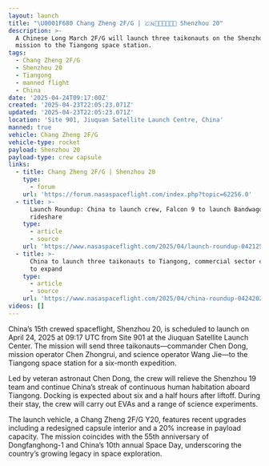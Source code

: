```yaml
---
layout: launch
title: "\U0001F680 Chang Zheng 2F/G | 🇨🇳👨‍🚀👨‍🚀👨‍🚀 Shenzhou 20"
description: >-
  A Chinese Long March 2F/G will launch three taikonauts on the Shenzhou 20
  mission to the Tiangong space station.
tags:
  - Chang Zheng 2F/G
  - Shenzhou 20
  - Tiangong
  - manned flight
  - China
date: '2025-04-24T09:17:00Z'
created: '2025-04-23T22:05:23.071Z'
updated: '2025-04-23T22:05:23.071Z'
location: 'Site 901, Jiuquan Satellite Launch Centre, China'
manned: true
vehicle: Chang Zheng 2F/G
vehicle-type: rocket
payload: Shenzhou 20
payload-type: crew capsule
links:
  - title: Chang Zheng 2F/G | Shenzhou 20
    type:
      - forum
    url: 'https://forum.nasaspaceflight.com/index.php?topic=62256.0'
  - title: >-
      Launch Roundup: China to launch crew, Falcon 9 to launch Bandwagon
      rideshare
    type:
      - article
      - source
    url: 'https://www.nasaspaceflight.com/2025/04/launch-roundup-042125/'
  - title: >-
      China to launch three taikonauts to Tiangong, commercial sector continues
      to expand
    type:
      - article
      - source
    url: 'https://www.nasaspaceflight.com/2025/04/china-roundup-04242025/'
videos: []
---
```

China’s 15th crewed spaceflight, Shenzhou 20, is scheduled to launch on April 24, 2025 at 09:17 UTC from Site 901 at the Jiuquan Satellite Launch Center. The mission will send three taikonauts—commander Chen Dong, mission operator Chen Zhongrui, and science operator Wang Jie—to the Tiangong space station for a six-month expedition.

Led by veteran astronaut Chen Dong, the crew will relieve the Shenzhou 19 team and continue China’s streak of continuous human habitation aboard Tiangong. Docking is expected about six and a half hours after liftoff. During their stay, the crew will carry out EVAs and a range of science experiments.

The launch vehicle, a Chang Zheng 2F/G Y20, features recent upgrades including a redesigned capsule interior and a 20% increase in payload capacity. The mission coincides with the 55th anniversary of Dongfanghong-1 and China’s 10th annual Space Day, underscoring the country’s growing legacy in space exploration.
